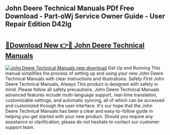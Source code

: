 ## John Deere Technical Manuals PDf Free Download - Part-oWj Service Owner Guide - User Repair Edition D42lg

# <h2><a href="http://bc89240.oget.top/?id=John+Deere+Technical+Manuals">🔗Download New 👉🔴 John Deere Technical Manuals</a></h2>

[![John Deere Technical Manuals new download](https://i.imgur.com/5g1atiW.png)](http://bc89240.oget.top/?id=John+Deere+Technical+Manuals)
Get Up and Running This manual simplifies the process of setting up and using your new John Deere Technical Manuals with clear instructions and illustrations. Safety First John Deere Technical Manuals, Always This product is designed with safety in mind. Please follow all safety precautions. John Deere Technical Manuals advanced features include multi-language support, real-time translation, customizable settings, and automatic syncing, all of which can be accessed and customized through the user interface. It's our hope that the John Deere Technical Manuals has been a clear and easy-to-follow guide in helping you get started with your new product. Should you require any assistance or clarification, please do not hesitate to contact our customer support team.
